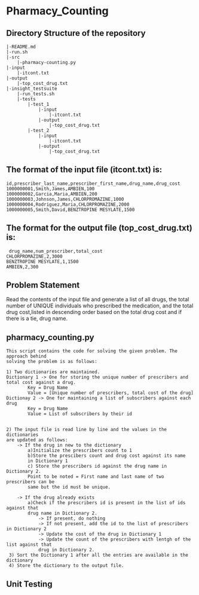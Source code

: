 # Pharmacy_Counting

## Directory Structure of the repository

    |-README.md
    |-run.sh
    |-src
        |-pharmacy-counting.py
    |-input
        |-itcont.txt
    |-output
        |-top_cost_drug.txt
    |-insight_testsuite
        |-run_tests.sh
        |-tests
            |-test_1
                |-input
                    |-itcont.txt
                |-output
                    |-top_cost_drug.txt
            |-test_2
                |-input
                    |-itcont.txt 
                |-output
                    |-top_cost_drug.txt
                    
                
## The format of the input file (itcont.txt) is:

    id,prescriber_last_name,prescriber_first_name,drug_name,drug_cost
    1000000001,Smith,James,AMBIEN,100
    1000000002,Garcia,Maria,AMBIEN,200
    1000000003,Johnson,James,CHLORPROMAZINE,1000
    1000000004,Rodriguez,Maria,CHLORPROMAZINE,2000
    1000000005,Smith,David,BENZTROPINE MESYLATE,1500


## The format for the output file (top_cost_drug.txt) is:
     drug_name,num_prescriber,total_cost
    CHLORPROMAZINE,2,3000
    BENZTROPINE MESYLATE,1,1500
    AMBIEN,2,300

## Problem Statement
Read the contents of the input file and generate a list of all drugs, the total number of UNIQUE individuals 
who prescribed the medication, and the total drug cost,listed in descending order based on the total drug 
cost and if there is a tie, drug name.

## pharmacy_counting.py
    This script contains the code for solving the given problem. The approach behind 
    solving the problem is as follows:

    1) Two dictionaries are maintained.
    Dictionary 1 -> One for storing the unique number of prescribers and total cost against a drug.
            Key = Drug Name
            Value = [Unique number of prescribers, total cost of the drug]
    Dictionay 2 -> One for maintaining a list of subscribers against each drug
            Key = Drug Name
            Value = List of subscribers by their id
            
            
    2) The input file is read line by line and the values in the dictionaries 
    are updated as follows:
        -> If the drug in new to the dictionary
            a)Initialize the prescribers count to 1 
            b)Store the prescibers count and drug cost against its name
            in Dictionary 1
            c) Store the prescribers id against the drug name in Dictionary 2.
            Point to be noted = First name and last name of two prescribers can be 
            same but the id must be unique.
            
        -> If the drug already exists
            a)Check if the prescribers id is present in the list of ids against that 
            drug name in Dictionary 2.
                -> If present, do nothing
                -> If not present, add the id to the list of prescribers in Dictionary 2
                -> Update the cost of the drug in Dictionary 1
                -> Update the count of the prescribers with lentgh of the list against that 
                drug in Dictionary 2.
     3) Sort the Dictionary 1 after all the entries are available in the dictionary
     4) Store the dictionary to the output file.
     
## Unit Testing



